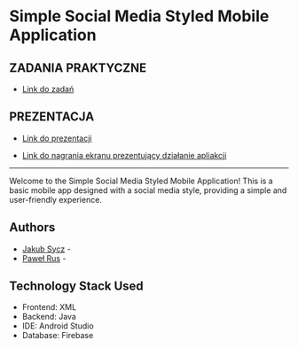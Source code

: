 # Simple Social Media Styled Mobile Application

## ZADANIA PRAKTYCZNE

- [Link do zadań](https://github.com/JaSycz/Simple-Social-Media-Styled-Mobile-Application/tree/master/zadania_praktyczne)

## PREZENTACJA

- [Link do prezentacji](https://github.com/JaSycz/Simple-Social-Media-Styled-Mobile-Application/blob/master/prezentacja/Simple-Social-Media-Mobile-Application.pdf)

- [Link do nagrania ekranu prezentujący działanie apliakcji](https://drive.google.com/file/d/1Wc3emVHtNj38jxfgJqmKdZu0X_Fr7yrP/view?usp=drive_link)
  
-------

Welcome to the Simple Social Media Styled Mobile Application! This is a basic mobile app designed with a social media style, providing a simple and user-friendly experience.

## Authors

- [Jakub Sycz](https://github.com/JaSycz) - 
- [Paweł Rus](https://github.com/pawel-rus) - 

## Technology Stack Used

- Frontend: XML
- Backend: Java
- IDE: Android Studio
- Database: Firebase
